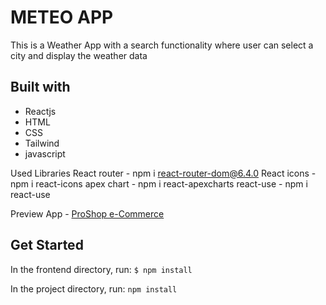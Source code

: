 # METEO APP

This is a Weather App with a search functionality where user can select a city and display the weather data 

## Built with
- Reactjs
- HTML 
- CSS
- Tailwind 
- javascript

Used Libraries 
React router - npm i react-router-dom@6.4.0
React icons  - npm i react-icons
apex chart   - npm i react-apexcharts
react-use    - npm i react-use

Preview App - [ProShop e-Commerce](https://proshop-ecommerce123.herokuapp.com)


## Get Started

In the frontend directory, run:
`$ npm install`

In the project directory, run:
`npm install`
